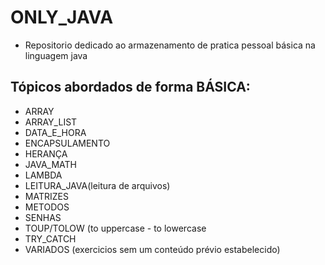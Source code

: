 # ONLY_JAVA

- Repositorio dedicado ao armazenamento de pratica pessoal básica na linguagem java

## Tópicos abordados de forma BÁSICA: 

- ARRAY
- ARRAY_LIST
- DATA_E_HORA
- ENCAPSULAMENTO
- HERANÇA
- JAVA_MATH
- LAMBDA
- LEITURA_JAVA(leitura de arquivos)
- MATRIZES
- METODOS
- SENHAS
- TOUP/TOLOW (to uppercase - to lowercase
- TRY_CATCH
- VARIADOS (exercicios sem um conteúdo prévio estabelecido)
